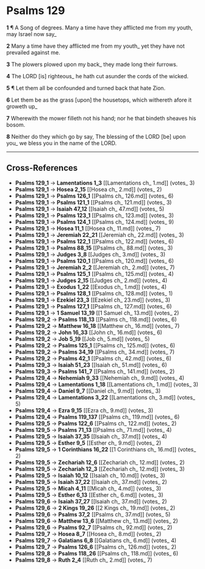 # Psalms 129

**1** ¶ A Song of degrees. Many a time have they afflicted me from my youth, may Israel now say_

**2** Many a time have they afflicted me from my youth_ yet they have not prevailed against me.

**3** The plowers plowed upon my back_ they made long their furrows.

**4** The LORD [is] righteous_ he hath cut asunder the cords of the wicked.

**5** ¶ Let them all be confounded and turned back that hate Zion.

**6** Let them be as the grass [upon] the housetops, which withereth afore it groweth up_

**7** Wherewith the mower filleth not his hand; nor he that bindeth sheaves his bosom.

**8** Neither do they which go by say, The blessing of the LORD [be] upon you_ we bless you in the name of the LORD.

---

## Cross-References

- **Psalms 129_1** → **Lamentations 1_3** [[Lamentations ch_ 1.md]] (votes_ 3)
- **Psalms 129_1** → **Hosea 2_15** [[Hosea ch_ 2.md]] (votes_ 2)
- **Psalms 129_1** → **Psalms 126_1** [[Psalms ch_ 126.md]] (votes_ 6)
- **Psalms 129_1** → **Psalms 121_1** [[Psalms ch_ 121.md]] (votes_ 3)
- **Psalms 129_1** → **Isaiah 47_12** [[Isaiah ch_ 47.md]] (votes_ 5)
- **Psalms 129_1** → **Psalms 123_1** [[Psalms ch_ 123.md]] (votes_ 3)
- **Psalms 129_1** → **Psalms 124_1** [[Psalms ch_ 124.md]] (votes_ 9)
- **Psalms 129_1** → **Hosea 11_1** [[Hosea ch_ 11.md]] (votes_ 7)
- **Psalms 129_1** → **Jeremiah 22_21** [[Jeremiah ch_ 22.md]] (votes_ 3)
- **Psalms 129_1** → **Psalms 122_1** [[Psalms ch_ 122.md]] (votes_ 6)
- **Psalms 129_1** → **Psalms 88_15** [[Psalms ch_ 88.md]] (votes_ 3)
- **Psalms 129_1** → **Judges 3_8** [[Judges ch_ 3.md]] (votes_ 3)
- **Psalms 129_1** → **Psalms 120_1** [[Psalms ch_ 120.md]] (votes_ 6)
- **Psalms 129_1** → **Jeremiah 2_2** [[Jeremiah ch_ 2.md]] (votes_ 7)
- **Psalms 129_1** → **Psalms 125_1** [[Psalms ch_ 125.md]] (votes_ 4)
- **Psalms 129_1** → **Judges 2_15** [[Judges ch_ 2.md]] (votes_ 4)
- **Psalms 129_1** → **Exodus 1_22** [[Exodus ch_ 1.md]] (votes_ 4)
- **Psalms 129_1** → **Psalms 128_1** [[Psalms ch_ 128.md]] (votes_ 1)
- **Psalms 129_1** → **Ezekiel 23_3** [[Ezekiel ch_ 23.md]] (votes_ 3)
- **Psalms 129_1** → **Psalms 127_1** [[Psalms ch_ 127.md]] (votes_ 6)
- **Psalms 129_1** → **1 Samuel 13_19** [[1 Samuel ch_ 13.md]] (votes_ 2)
- **Psalms 129_2** → **Psalms 118_13** [[Psalms ch_ 118.md]] (votes_ 6)
- **Psalms 129_2** → **Matthew 16_18** [[Matthew ch_ 16.md]] (votes_ 7)
- **Psalms 129_2** → **John 16_33** [[John ch_ 16.md]] (votes_ 6)
- **Psalms 129_2** → **Job 5_19** [[Job ch_ 5.md]] (votes_ 5)
- **Psalms 129_2** → **Psalms 125_1** [[Psalms ch_ 125.md]] (votes_ 6)
- **Psalms 129_2** → **Psalms 34_19** [[Psalms ch_ 34.md]] (votes_ 7)
- **Psalms 129_2** → **Psalms 42_1** [[Psalms ch_ 42.md]] (votes_ 6)
- **Psalms 129_3** → **Isaiah 51_23** [[Isaiah ch_ 51.md]] (votes_ 6)
- **Psalms 129_3** → **Psalms 141_7** [[Psalms ch_ 141.md]] (votes_ 2)
- **Psalms 129_4** → **Nehemiah 9_33** [[Nehemiah ch_ 9.md]] (votes_ 4)
- **Psalms 129_4** → **Lamentations 1_18** [[Lamentations ch_ 1.md]] (votes_ 3)
- **Psalms 129_4** → **Daniel 9_7** [[Daniel ch_ 9.md]] (votes_ 3)
- **Psalms 129_4** → **Lamentations 3_22** [[Lamentations ch_ 3.md]] (votes_ 5)
- **Psalms 129_4** → **Ezra 9_15** [[Ezra ch_ 9.md]] (votes_ 3)
- **Psalms 129_4** → **Psalms 119_137** [[Psalms ch_ 119.md]] (votes_ 6)
- **Psalms 129_5** → **Psalms 122_6** [[Psalms ch_ 122.md]] (votes_ 2)
- **Psalms 129_5** → **Psalms 71_13** [[Psalms ch_ 71.md]] (votes_ 4)
- **Psalms 129_5** → **Isaiah 37_35** [[Isaiah ch_ 37.md]] (votes_ 4)
- **Psalms 129_5** → **Esther 9_5** [[Esther ch_ 9.md]] (votes_ 2)
- **Psalms 129_5** → **1 Corinthians 16_22** [[1 Corinthians ch_ 16.md]] (votes_ 2)
- **Psalms 129_5** → **Zechariah 12_6** [[Zechariah ch_ 12.md]] (votes_ 2)
- **Psalms 129_5** → **Zechariah 12_3** [[Zechariah ch_ 12.md]] (votes_ 3)
- **Psalms 129_5** → **Isaiah 10_12** [[Isaiah ch_ 10.md]] (votes_ 3)
- **Psalms 129_5** → **Isaiah 37_22** [[Isaiah ch_ 37.md]] (votes_ 2)
- **Psalms 129_5** → **Micah 4_11** [[Micah ch_ 4.md]] (votes_ 3)
- **Psalms 129_5** → **Esther 6_13** [[Esther ch_ 6.md]] (votes_ 3)
- **Psalms 129_6** → **Isaiah 37_27** [[Isaiah ch_ 37.md]] (votes_ 2)
- **Psalms 129_6** → **2 Kings 19_26** [[2 Kings ch_ 19.md]] (votes_ 2)
- **Psalms 129_6** → **Psalms 37_2** [[Psalms ch_ 37.md]] (votes_ 5)
- **Psalms 129_6** → **Matthew 13_6** [[Matthew ch_ 13.md]] (votes_ 2)
- **Psalms 129_6** → **Psalms 92_7** [[Psalms ch_ 92.md]] (votes_ 2)
- **Psalms 129_7** → **Hosea 8_7** [[Hosea ch_ 8.md]] (votes_ 2)
- **Psalms 129_7** → **Galatians 6_8** [[Galatians ch_ 6.md]] (votes_ 4)
- **Psalms 129_7** → **Psalms 126_6** [[Psalms ch_ 126.md]] (votes_ 2)
- **Psalms 129_8** → **Psalms 118_26** [[Psalms ch_ 118.md]] (votes_ 6)
- **Psalms 129_8** → **Ruth 2_4** [[Ruth ch_ 2.md]] (votes_ 7)
